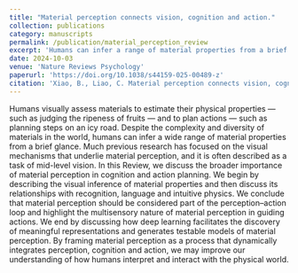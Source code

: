 ```yaml
---
title: "Material perception connects vision, cognition and action."
collection: publications
category: manuscripts
permalink: /publication/material_perception_review
excerpt: 'Humans can infer a range of material properties from a brief glance. In this Review, we discuss the varied facets of visual material perception, including its relationship to action planning and broader cognition.'
date: 2024-10-03
venue: 'Nature Reviews Psychology'
paperurl: 'https://doi.org/10.1038/s44159-025-00489-z'
citation: 'Xiao, B., Liao, C. Material perception connects vision, cognition and action. Nat Rev Psychol (2025).'
---
```


Humans visually assess materials to estimate their physical properties — such as judging the ripeness of fruits — and to plan actions — such as planning steps on an icy road. Despite the complexity and diversity of materials in the world, humans can infer a wide range of material properties from a brief glance. Much previous research has focused on the visual mechanisms that underlie material perception, and it is often described as a task of mid-level vision. In this Review, we discuss the broader importance of material perception in cognition and action planning. We begin by describing the visual inference of material properties and then discuss its relationships with recognition, language and intuitive physics. We conclude that material perception should be considered part of the perception–action loop and highlight the multisensory nature of material perception in guiding actions. We end by discussing how deep learning facilitates the discovery of meaningful representations and generates testable models of material perception. By framing material perception as a process that dynamically integrates perception, cognition and action, we may improve our understanding of how humans interpret and interact with the physical world.


